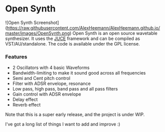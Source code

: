 # Open Synth
![Open Synth Screenshot]
(https://raw.githubusercontent.com/AlexHeemann/AlexHeemann.github.io/master/images/OpenSynth.png)
Open Synth is an open source wavetable synthesizer. It uses the [JUCE](https://www.juce.com) framework and can be compiled as VST/AU/standalone. 
The code is available under the GPL license.

### Features
* 2 Oscillators with 4 basic Waveforms
* Bandwidth-limiting to make it sound good across all frequencies
* Semi and Cent pitch control
* Filter with ADSR envelope, resonance
* Low pass, high pass, band pass and all pass filters
* Gain control with ADSR envelope
* Delay effect
* Reverb effect

Note that this is a super early release, and the project is under WIP.

I've got a long list of things I want to add and improve :)